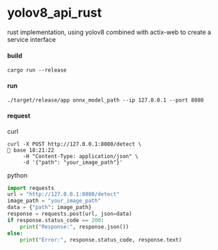 # yolov8_api_rust

rust implementation, using yolov8 combined with actix-web to create a service interface

#### build

```shell
cargo run --release
```

#### run

```shell
./target/release/app onnx_model_path --ip 127.0.0.1 --port 8080
```

#### request

curl

```shell
curl -X POST http://127.0.0.1:8080/detect \                                                                              🐍 base 18:21:22
     -H "Content-Type: application/json" \
     -d '{"path": "your_image_path"}'
```

python

```python
import requests
url = "http://127.0.0.1:8080/detect"
image_path = "your_image_path"
data = {"path": image_path}
response = requests.post(url, json=data)
if response.status_code == 200:
    print("Response:", response.json())
else:
    print("Error:", response.status_code, response.text)
```
